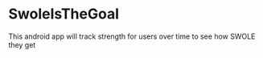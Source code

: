# SwoleIsTheGoal
This android app will track strength for users over time to see how SWOLE they get 

